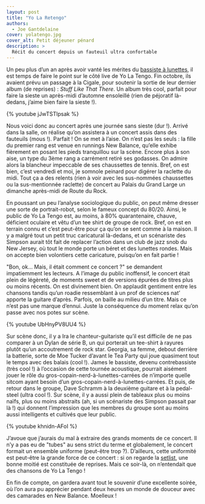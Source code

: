 ```yaml
---
layout: post
title: "Yo La Retengo"
authors:
  - Joe Gantdelaine
cover: yolatengo.jpg
cover_alt: Petit déjeuner pénard
description: >
  Récit du concert depuis un fauteuil ultra confortable
---
```


Un peu plus d’un an après avoir vanté les mérites du [bassiste à lunettes][i1],
il est temps de faire le point sur le côté live de Yo La Tengo. Fin octobre, ils
avaient prévu un passage à la Cigale, pour soutenir la sortie de leur dernier
album (de reprises) : _Stuff Like That There_. Un album très cool, parfait pour
faire la sieste un après-midi d’automne ensoleillé (rien de péjoratif là-dedans,
j’aime bien faire la sieste !).

{% youtube jJwTSTlpsak %}

Nous voici donc au concert après une journée sans sieste (dur !). Arrivé dans la
salle, on réalise qu’on assistera à un concert assis dans des fauteuils
(mous !). Parfait ! On se met à l’aise. On n’est pas les seuls : la fille du
premier rang est venue en runnings New Balance, qu’elle exhibe fièrement en
posant les pieds tranquillou sur la scène. Encore plus à son aise, un type du
3ème rang a carrément retiré ses godasses. On admire alors la blancheur
impeccable de ses chaussettes de tennis. Bref, on est bien, c’est vendredi et
moi, je somnole peinard pour digérer la raclette du midi. Tout ça a des relents
(rien à voir avec les sus-nommées chaussettes ou la sus-mentionnée raclette) de
concert au Palais du Grand Large un dimanche après-midi de Route du Rock.

En poussant un peu l’analyse sociologique du public, on peut même dresser une
sorte de portrait-robot, selon le fameux concept du 80/20. Ainsi, le public de
Yo La Tengo est, au moins, à 80% quarantenaire, chauve, déficient oculaire et
vêtu d’un tee shirt de groupe de rock. Bref, on est en terrain connu et c’est
peut-être pour ça qu’on se sent comme à la maison. Il y a malgré tout un petit
truc caricatural là-dedans, et un scénariste des Simpson aurait tôt fait de
replacer l’action dans un club de jazz snob du New Jersey, où tout le monde
porte un béret et des lunettes rondes. Mais on accepte bien volontiers cette
caricature, puisqu’on en fait partie !

"Bon, ok… Mais, il était comment ce concert ?" se demandent impatiemment les
lecteurs. A l’image du public inoffensif, le concert était plein de légèreté, de
moments sweet et de versions épurées de titres plus ou moins récents. On est
divinement bien. On applaudit gentiment entre les chansons tandis qu’un roadie
ressemblant à un prof de sciences nat’ apporte la guitare d’après. Parfois, on
baille au milieu d’un titre. Mais ce n’est pas une marque d’ennui. Juste la
conséquence du moment relax qu’on passe avec nos potes sur scène.

{% youtube UbHnyPV8UU4 %}

Sur scène donc, il y a Ira le chanteur-guitariste qu’il est difficile de ne pas
comparer à un Dylan de série B, un qui porterait un tee-shirt à rayures plutôt
qu’un accoutrement de rock star. Georgia, sa femme, debout derrière la batterie,
sorte de Moe Tucker d’avant le Tea Party qui joue quasiment tout le temps avec
des balais (cool !). James le bassiste, devenu contrebassiste (très cool !) à
l’occasion de cette tournée acoustique, pourrait aisément jouer le rôle du
gros-copain-nerd-à-lunettes-carrées de n’importe quelle sitcom ayant besoin d’un
gros-copain-nerd-à-lunettes-carrées. Et puis, de retour dans le groupe, Dave
Schramm à la deuxième guitare et à la pedal-steel (ultra cool !). Sur scène, il
y a aussi plein de tableaux plus ou moins naïfs, plus ou moins abstraits (ah, si
un scénariste des Simpson passait par là !) qui donnent l’impression que les
membres du groupe sont au moins aussi intelligents et cultivés que leur public.

{% youtube khnidn-AFoI %}

J’avoue que j’aurais du mal à extraire des grands moments de ce concert. Il n’y
a pas eu de "tubes" au sens strict du terme et globalement, le concert formait
un ensemble uniforme (peut-être trop ?). D’ailleurs, cette uniformité est
peut-être la grande force de ce concert : si on regarde la [setlist][1], une
bonne moitié est constituée de reprises. Mais ce soir-là, on n’entendait que des
chansons de Yo La Tengo !

En fin de compte, on gardera avant tout le souvenir d’une excellente soirée, où
l’on aura pu apprécier pendant deux heures un monde de douceur avec des
camarades en New Balance. Moelleux !

[1]:
  https://www.setlist.fm/setlist/yo-la-tengo/2015/la-cigale-paris-france-bf58142.html
[i1]: https://www.deadrooster.org/yo-la-dumpo/
